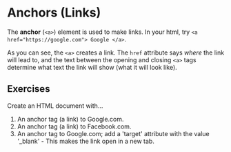 # Anchors (Links)

The **anchor** (`<a>`) element is used to make links. In your html, try `<a href="https://google.com"> Google </a>`.

As you can see, the `<a>` creates a link. The `href` attribute says *where* the link will lead to, and the text between the opening and closing `<a>` tags determine what text the link will show (what it will look like). 

## Exercises

Create an HTML document with...

1. An anchor tag (a link) to Google.com.
2. An anchor tag (a link) to Facebook.com.
3. An anchor tag to Google.com; add a 'target' attribute with the value '_blank' - This makes the link open in a new tab. 